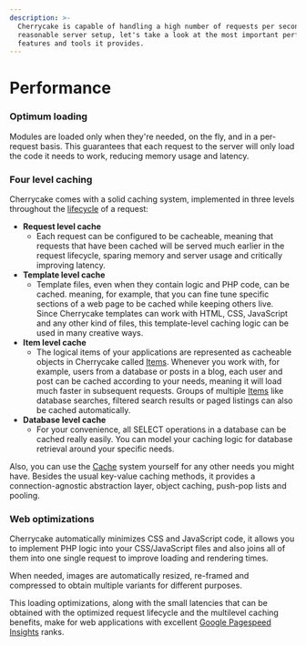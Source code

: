 ```yaml
---
description: >-
  Cherrycake is capable of handling a high number of requests per second in a
  reasonable server setup, let's take a look at the most important performance
  features and tools it provides.
---
```


# Performance

### Optimum loading

Modules are loaded only when they're needed, on the fly, and in a per-request basis. This guarantees that each request to the server will only load the code it needs to work, reducing memory usage and latency.

### Four level caching

Cherrycake comes with a solid caching system, implemented in three levels throughout the [lifecycle](lifecycle/) of a request:

* **Request level cache**
  * Each request can be configured to be cacheable, meaning that requests that have been cached will be served much earlier in the request lifecycle, sparing memory and server usage and critically improving latency.
* **Template level cache**
  * Template files, even when they contain logic and PHP code, can be cached. meaning, for example, that you can fine tune specific sections of a web page to be cached while keeping others live. Since Cherrycake templates can work with HTML, CSS, JavaScript and any other kind of files, this template-level caching logic can be used in many creative ways.
* **Item level cache**
  * The logical items of your applications are represented as cacheable objects in Cherrycake called [Items](../reference/core-classes/item.md). Whenever you work with, for example, users from a database or posts in a blog, each user and post can be cached according to your needs, meaning it will load much faster in subsequent requests. Groups of multiple [Items](../reference/core-classes/items.md) like database searches, filtered search results or paged listings can also be cached automatically.
* **Database level cache**
  * For your convenience, all SELECT operations in a database can be cached really easily. You can model your caching logic for database retrieval around your specific needs.

Also, you can use the [Cache](../reference/core-modules/cache.md) system yourself for any other needs you might have. Besides the usual key-value caching methods, it provides a connection-agnostic abstraction layer, object caching, push-pop lists and pooling.

### Web optimizations

Cherrycake automatically minimizes CSS and JavaScript code, it allows you to implement PHP logic into your CSS/JavaScript files and also joins all of them into one single request to improve loading and rendering times.

When needed, images are automatically resized, re-framed and compressed to obtain multiple variants for different purposes.

This loading optimizations, along with the small latencies that can be obtained with the optimized request lifecycle and the multilevel caching benefits, make for web applications with excellent [Google Pagespeed Insights](https://developers.google.com/speed/pagespeed/insights/) ranks.

